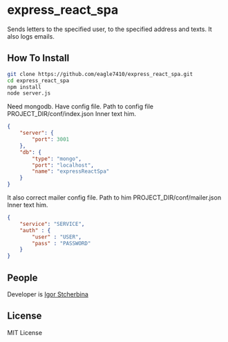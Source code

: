 # express_react_spa

Sends letters to the specified user, to the specified address and texts. It also logs emails.

## How To Install
```bash
git clone https://github.com/eagle7410/express_react_spa.git
cd express_react_spa
npm install
node server.js
```
Need mongodb.
Have config file. Path to config file PROJECT_DIR/conf/index.json
Inner text him.
```json
{
	"server": {
		"port": 3001
	},
	"db": {
		"type": "mongo",
		"port": "localhost",
		"name": "expressReactSpa"
	}
}
```
It also correct mailer config file.  Path to him PROJECT_DIR/conf/mailer.json
Inner text him.
```json
{
	"service": "SERVICE",
	"auth" : {
		"user" : "USER",
		"pass" : "PASSWORD"
	}
}
```
## People

Developer is [Igor Stcherbina](https://github.com/eagle7410)
   
## License
   
MIT License

